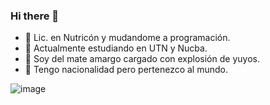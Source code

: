 ### Hi there 👋
- 🔭 Lic. en Nutricón y mudandome a programación.
- 🔭 Actualmente estudiando en UTN y Nucba.
- 👯 Soy del mate amargo cargado con explosión de yuyos.
- 👯 Tengo nacionalidad pero pertenezco al mundo.


![image](https://user-images.githubusercontent.com/91997517/193375612-a25b63fc-ccec-4603-be00-0b0260aa9ff3.png)

